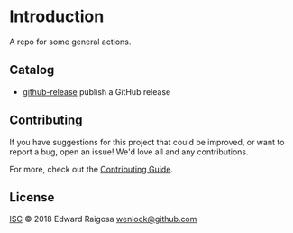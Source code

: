# Introduction
A repo for some general actions.

## Catalog
- [github-release](/github-release) publish a GitHub release

## Contributing

If you have suggestions for this project that could be improved, or want to report a bug, open an issue! We'd love all and any contributions.

For more, check out the [Contributing Guide](CONTRIBUTING.md).

## License

[ISC](LICENSE) © 2018 Edward Raigosa <wenlock@github.com>
